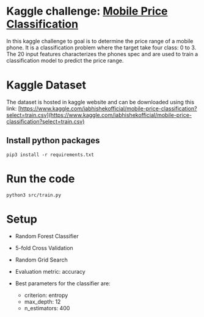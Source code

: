 # Kaggle challenge: [Mobile Price Classification](https://www.kaggle.com/iabhishekofficial/mobile-price-classification?select=train.csv)

In this kaggle challenge to goal is to determine the price range of a mobile phone. It is a classification problem where the target take four class: 0 to 3. The 20 input features characterizes the phones spec and are used to train a classification model to predict the price range.

# Kaggle Dataset

The dataset is hosted in kaggle website and can be downloaded using this link: [https://www.kaggle.com/iabhishekofficial/mobile-price-classification?select=train.csv](https://www.kaggle.com/iabhishekofficial/mobile-price-classification?select=train.csv)

## Install python packages

```
pip3 install -r requirements.txt
```

# Run the code

```
python3 src/train.py
```

# Setup

- Random Forest Classifier
- 5-fold Cross Validation
- Random Grid Search
- Evaluation metric: accuracy

- Best parameters for the classifier are:
  - criterion: entropy
  - max_depth: 12
  - n_estimators: 400
